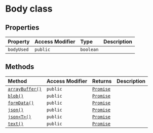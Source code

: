 # Body class









## Properties

| Property	   | Access Modifier | Type	| Description|
|:-------------|:----|:-------|:-----------|
|`bodyUsed`     | `public` | `boolean` |  |




## Methods

| Method	   | Access Modifier | Returns	| Description|
|:-------------|:----|:-------|:-----------|
|[`arrayBuffer()`](arrayBuffer-gzhM9.md)     | `public` | [`Promise`](../es6-promise/promise.md)<ArrayBuffer> |  |
|[`blob()`](blob-eubc9.md)     | `public` | [`Promise`](../es6-promise/promise.md)<Blob> |  |
|[`formData()`](formData-DLPs9.md)     | `public` | [`Promise`](../es6-promise/promise.md)<FormData> |  |
|[`json()`](json-9hyk9.md)     | `public` | [`Promise`](../es6-promise/promise.md)<any> |  |
|[`json<T>()`](json<T>-Ncn49.md)     | `public` | [`Promise`](../es6-promise/promise.md)<T> |  |
|[`text()`](text-10Is9.md)     | `public` | [`Promise`](../es6-promise/promise.md)<string> |  |




